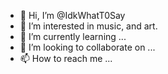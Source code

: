 - 👋 Hi, I’m @IdkWhatT0Say
- 👀 I’m interested in music, and art.
- 🌱 I’m currently learning ...
- 💞️ I’m looking to collaborate on ...
- 📫 How to reach me ...

<!---
IdkWhatT0Say/IdkWhatT0Say is a ✨ special ✨ repository because its `README.md` (this file) appears on your GitHub profile.
You can click the Preview link to take a look at your changes.
--->
